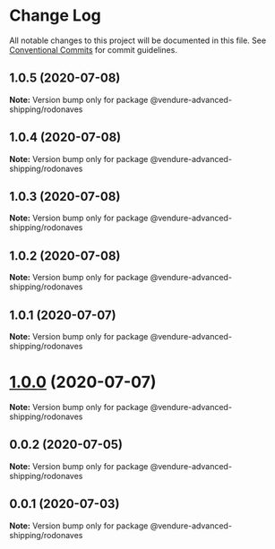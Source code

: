 # Change Log

All notable changes to this project will be documented in this file.
See [Conventional Commits](https://conventionalcommits.org) for commit guidelines.

## 1.0.5 (2020-07-08)

**Note:** Version bump only for package @vendure-advanced-shipping/rodonaves





## 1.0.4 (2020-07-08)

**Note:** Version bump only for package @vendure-advanced-shipping/rodonaves





## 1.0.3 (2020-07-08)

**Note:** Version bump only for package @vendure-advanced-shipping/rodonaves





## 1.0.2 (2020-07-08)

**Note:** Version bump only for package @vendure-advanced-shipping/rodonaves





## 1.0.1 (2020-07-07)

**Note:** Version bump only for package @vendure-advanced-shipping/rodonaves





# [1.0.0](https://github.com/jonyw4/vendure-advanced-shipping/compare/v0.0.2...v1.0.0) (2020-07-07)

**Note:** Version bump only for package @vendure-advanced-shipping/rodonaves





## 0.0.2 (2020-07-05)

**Note:** Version bump only for package @vendure-advanced-shipping/rodonaves





## 0.0.1 (2020-07-03)

**Note:** Version bump only for package @vendure-advanced-shipping/rodonaves
